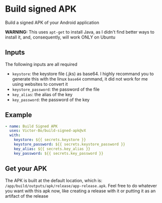 # Build signed APK

Build a signed APK of your Android application

**WARNING:** This uses `apt-get` to install Java, as I didn't find better ways to install it, and, consequently, will work ONLY on Ubuntu

## Inputs

The following inputs are all required

- `keystore`: the keystore file (.jks) as base64. I highly recommand you to generate this with the linux `base64` command, it did not work for me using websites to convert it
- `keystore_password`: the password of the file
- `key_alias`: the alias of the key
- `key_password`: the password of the key

## Example

```yaml
- name: Build Signed APK
  uses: Victor-Bo/build-signed-apk@vX
  with:
    keystore: ${{ secrets.keystore }}
    keystore_password: ${{ secrets.keystore_password }}
    key_alias: ${{ secrets.key_alias }}
    key_password: ${{ secrets.key_password }}
```

## Get your APK

The APK is built at the default location, which is: `/app/build/outputs/apk/release/app-release.apk`. Feel free to do whatever you want with this apk now, like creating a release with it or putting it as an artifact of the release
